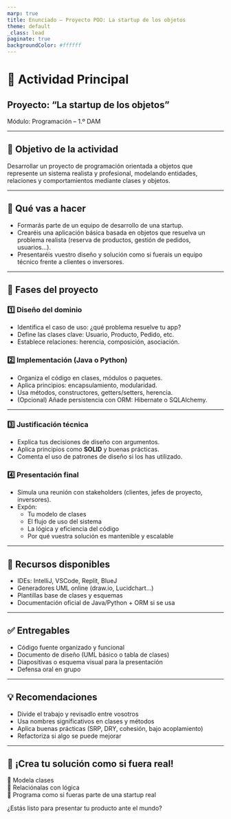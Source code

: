 ```yaml
---
marp: true
title: Enunciado – Proyecto POO: La startup de los objetos
theme: default
_class: lead
paginate: true
backgroundColor: #ffffff
---
```


# 💼 Actividad Principal  
## Proyecto: “La startup de los objetos”  
Módulo: Programación – 1.º DAM

---

## 🎯 Objetivo de la actividad

Desarrollar un proyecto de programación orientada a objetos que represente un sistema realista y profesional, modelando entidades, relaciones y comportamientos mediante clases y objetos.

---

## 🔧 Qué vas a hacer

- Formarás parte de un equipo de desarrollo de una startup.
- Crearéis una aplicación básica basada en objetos que resuelva un problema realista (reserva de productos, gestión de pedidos, usuarios...).
- Presentaréis vuestro diseño y solución como si fuerais un equipo técnico frente a clientes o inversores.

---

## 🧱 Fases del proyecto

### 1️⃣ Diseño del dominio

- Identifica el caso de uso: ¿qué problema resuelve tu app?
- Define las clases clave: Usuario, Producto, Pedido, etc.
- Establece relaciones: herencia, composición, asociación.

### 2️⃣ Implementación (Java o Python)

- Organiza el código en clases, módulos o paquetes.
- Aplica principios: encapsulamiento, modularidad.
- Usa métodos, constructores, getters/setters, herencia.
- (Opcional) Añade persistencia con ORM: Hibernate o SQLAlchemy.

---

### 3️⃣ Justificación técnica

- Explica tus decisiones de diseño con argumentos.
- Aplica principios como **SOLID** y buenas prácticas.
- Comenta el uso de patrones de diseño si los has utilizado.

### 4️⃣ Presentación final

- Simula una reunión con stakeholders (clientes, jefes de proyecto, inversores).
- Expón:  
  - Tu modelo de clases  
  - El flujo de uso del sistema  
  - La lógica y eficiencia del código  
  - Por qué vuestra solución es mantenible y escalable

---

## 🧠 Recursos disponibles

- IDEs: IntelliJ, VSCode, Replit, BlueJ  
- Generadores UML online (draw.io, Lucidchart…)  
- Plantillas base de clases y esquemas  
- Documentación oficial de Java/Python + ORM si se usa

---

## ✅ Entregables

- Código fuente organizado y funcional  
- Documento de diseño (UML básico o tabla de clases)  
- Diapositivas o esquema visual para la presentación  
- Defensa oral en grupo

---

## 💡 Recomendaciones

- Divide el trabajo y revisadlo entre vosotros  
- Usa nombres significativos en clases y métodos  
- Aplica buenas prácticas (SRP, DRY, cohesión, bajo acoplamiento)  
- Refactoriza si algo se puede mejorar

---

## 🏁 ¡Crea tu solución como si fuera real!

🧱 Modela clases  
🔗 Relaciónalas con lógica  
🚀 Programa como si fueras parte de una startup real

¿Estás listo para presentar tu producto ante el mundo?
